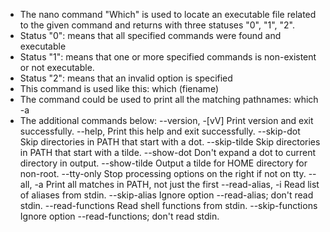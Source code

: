 - The nano command "Which" is used to locate an executable file related to the given command and returns with three statuses "0", "1", "2".
- Status "0": means that all specified commands were found and executable
- Status "1": means  that one or more specified commands is non-existent or not executable.
- Status "2": means that an invalid option is specified
- This command is used like this: which (fiename)
- The command could be used to print all the matching pathnames: which -a
- The additional commands below:
  --version, -[vV] Print version and exit successfully.
  --help,          Print this help and exit successfully.
  --skip-dot       Skip directories in PATH that start with a dot.
  --skip-tilde     Skip directories in PATH that start with a tilde.
  --show-dot       Don't expand a dot to current directory in output.
  --show-tilde     Output a tilde for HOME directory for non-root.
  --tty-only       Stop processing options on the right if not on tty.
  --all, -a        Print all matches in PATH, not just the first
  --read-alias, -i Read list of aliases from stdin.
  --skip-alias     Ignore option --read-alias; don't read stdin.
  --read-functions Read shell functions from stdin.
  --skip-functions Ignore option --read-functions; don't read stdin.